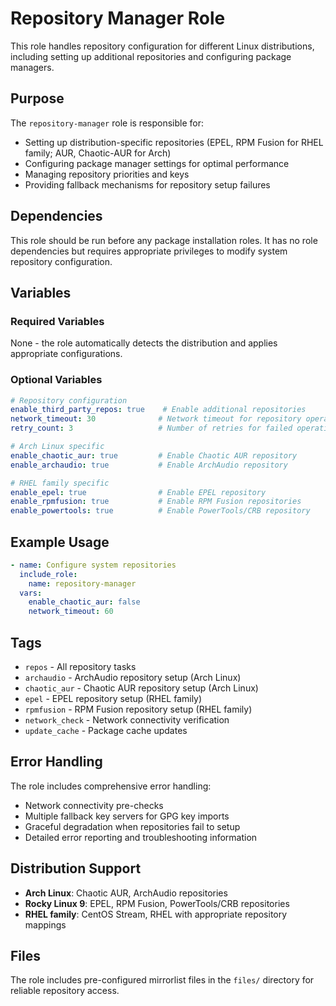 # Repository Manager Role

This role handles repository configuration for different Linux distributions, including setting up additional repositories and configuring package managers.

## Purpose

The `repository-manager` role is responsible for:
- Setting up distribution-specific repositories (EPEL, RPM Fusion for RHEL family; AUR, Chaotic-AUR for Arch)
- Configuring package manager settings for optimal performance
- Managing repository priorities and keys
- Providing fallback mechanisms for repository setup failures

## Dependencies

This role should be run before any package installation roles. It has no role dependencies but requires appropriate privileges to modify system repository configuration.

## Variables

### Required Variables

None - the role automatically detects the distribution and applies appropriate configurations.

### Optional Variables

```yaml
# Repository configuration
enable_third_party_repos: true    # Enable additional repositories
network_timeout: 30              # Network timeout for repository operations
retry_count: 3                   # Number of retries for failed operations

# Arch Linux specific
enable_chaotic_aur: true         # Enable Chaotic AUR repository
enable_archaudio: true           # Enable ArchAudio repository

# RHEL family specific  
enable_epel: true                # Enable EPEL repository
enable_rpmfusion: true           # Enable RPM Fusion repositories
enable_powertools: true          # Enable PowerTools/CRB repository
```

## Example Usage

```yaml
- name: Configure system repositories
  include_role:
    name: repository-manager
  vars:
    enable_chaotic_aur: false
    network_timeout: 60
```

## Tags

- `repos` - All repository tasks
- `archaudio` - ArchAudio repository setup (Arch Linux)
- `chaotic_aur` - Chaotic AUR repository setup (Arch Linux)
- `epel` - EPEL repository setup (RHEL family)
- `rpmfusion` - RPM Fusion repository setup (RHEL family)
- `network_check` - Network connectivity verification
- `update_cache` - Package cache updates

## Error Handling

The role includes comprehensive error handling:
- Network connectivity pre-checks
- Multiple fallback key servers for GPG key imports
- Graceful degradation when repositories fail to setup
- Detailed error reporting and troubleshooting information

## Distribution Support

- **Arch Linux**: Chaotic AUR, ArchAudio repositories
- **Rocky Linux 9**: EPEL, RPM Fusion, PowerTools/CRB repositories
- **RHEL family**: CentOS Stream, RHEL with appropriate repository mappings

## Files

The role includes pre-configured mirrorlist files in the `files/` directory for reliable repository access.